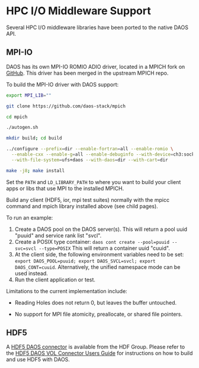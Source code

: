 # HPC I/O Middleware Support

Several HPC I/O middleware libraries have been ported to the native DAOS API.

## MPI-IO

DAOS has its own MPI-IO ROMIO ADIO driver, located in a MPICH fork on
[GitHub](https://github.com/daos-stack/mpich). 
This driver has been merged in the upstream MPICH repo.

To build the MPI-IO driver with DAOS support:

```bash
export MPI_LIB=""

git clone https://github.com/daos-stack/mpich

cd mpich

./autogen.sh

mkdir build; cd build

../configure --prefix=dir --enable-fortran=all --enable-romio \
  --enable-cxx --enable-g=all --enable-debuginfo --with-device=ch3:sock \
  --with-file-system=ufs+daos --with-daos=dir --with-cart=dir

make -j8; make install
```

Set the `PATH` and `LD_LIBRARY_PATH` to where you want to build your client
apps or libs that use MPI to the installed MPICH.

Build any client (HDF5, ior, mpi test suites) normally with the mpicc command
and mpich library installed above (see child pages).

To run an example:

1. Create a DAOS pool on the DAOS server(s).
   This will return a pool uuid "puuid" and service rank list "svcl".
2. Create a POSIX type container:
   `daos cont create --pool=puuid --svc=svcl --type=POSIX`
   This will return a container uuid "cuuid".
3. At the client side, the following environment variables need to be set:
   `export DAOS_POOL=puuid; export DAOS_SVCL=svcl; export DAOS_CONT=cuuid`.
   Alternatively, the unified namespace mode can be used instead.
3. Run the client application or test.

Limitations to the current implementation include:

-   Reading Holes does not return 0, but leaves the buffer untouched.

-   No support for MPI file atomicity, preallocate, or shared file pointers.

## HDF5

A [HDF5 DAOS connector](https://bitbucket.hdfgroup.org/projects/HDF5VOL/repos/daos-vol/browse)
is available from the HDF Group. Please refer to the [HDF5 DAOS VOL Connector Users Guide](https://bitbucket.hdfgroup.org/projects/HDF5VOL/repos/daos-vol/browse/docs/users_guide.pdf)
for instructions on how to build and use HDF5 with DAOS.

